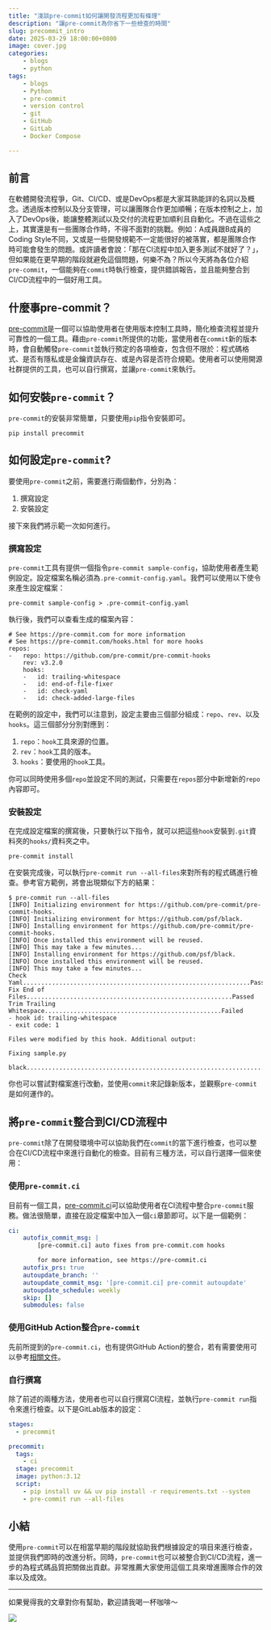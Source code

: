 ```yaml
---
title: "淺談pre-commit如何讓開發流程更加有條理"
description: "讓pre-commit為你省下一些檢查的時間"
slug: precommit_intro
date: 2025-03-29 18:00:00+0800
image: cover.jpg
categories:
    - blogs
    - python
tags:
    - blogs
    - Python
    - pre-commit
    - version control
    - git
    - GitHub
    - GitLab
    - Docker Compose

---
```


## 前言

在軟體開發流程爭，Git、CI/CD、或是DevOps都是大家耳熟能詳的名詞以及概念。透過版本控制以及分支管理，可以讓團隊合作更加順暢；在版本控制之上，加入了DevOps後，能讓整體測試以及交付的流程更加順利且自動化。不過在這些之上，其實還是有一些團隊合作時，不得不面對的挑戰。例如：A成員跟B成員的Coding Style不同，又或是一些開發規範不一定能很好的被落實，都是團隊合作時可能會發生的問題。或許讀者會說：「那在CI流程中加入更多測試不就好了？」，但如果能在更早期的階段就避免這個問題，何樂不為？所以今天將為各位介紹`pre-commit`，一個能夠在`commit`時執行檢查，提供錯誤報告，並且能夠整合到CI/CD流程中的一個好用工具。

## 什麼事pre-commit？

[pre-commit](https://pre-commit.com/#plugins)是一個可以協助使用者在使用版本控制工具時，簡化檢查流程並提升可靠性的一個工具。藉由`pre-commit`所提供的功能，當使用者在`commit`新的版本時，會自動觸發`pre-commit`並執行預定的各項檢查，包含但不限於：程式碼格式、是否有隱私或是金鑰資訊存在、或是內容是否符合規範。使用者可以使用開源社群提供的工具，也可以自行撰寫，並讓`pre-commit`來執行。

## 如何安裝`pre-commit`？

`pre-commit`的安裝非常簡單，只要使用`pip`指令安裝即可。

```shell
pip install precommit
```

## 如何設定`pre-commit`?

要使用`pre-commit`之前，需要進行兩個動作，分別為：

1. 撰寫設定
2. 安裝設定

接下來我們將示範一次如何進行。

### 撰寫設定

`pre-commit`工具有提供一個指令`pre-commit sample-config`，協助使用者產生範例設定。設定檔案名稱必須為`.pre-commit-config.yaml`。我們可以使用以下使令來產生設定檔案：

```shell
pre-commit sample-config > .pre-commit-config.yaml
```

執行後，我們可以查看生成的檔案內容：

```text
# See https://pre-commit.com for more information
# See https://pre-commit.com/hooks.html for more hooks
repos:
-   repo: https://github.com/pre-commit/pre-commit-hooks
    rev: v3.2.0
    hooks:
    -   id: trailing-whitespace
    -   id: end-of-file-fixer
    -   id: check-yaml
    -   id: check-added-large-files
```

在範例的設定中，我們可以注意到，設定主要由三個部分組成：`repo`、`rev`、以及`hooks`。這三個部分分別對應到：

1. `repo`：`hook`工具來源的位置。
2. `rev`：`hook`工具的版本。
3. `hooks`：要使用的`hook`工具。

你可以同時使用多個`repo`並設定不同的測試，只需要在`repos`部分中新增新的`repo`內容即可。

### 安裝設定

在完成設定檔案的撰寫後，只要執行以下指令，就可以把這些`hook`安裝到`.git`資料夾的`hooks/`資料夾之中。

```shell
pre-commit install
```

在安裝完成後，可以執行`pre-commit run --all-files`來對所有的程式碼進行檢查。參考官方範例，將會出現類似下方的結果：

```text
$ pre-commit run --all-files
[INFO] Initializing environment for https://github.com/pre-commit/pre-commit-hooks.
[INFO] Initializing environment for https://github.com/psf/black.
[INFO] Installing environment for https://github.com/pre-commit/pre-commit-hooks.
[INFO] Once installed this environment will be reused.
[INFO] This may take a few minutes...
[INFO] Installing environment for https://github.com/psf/black.
[INFO] Once installed this environment will be reused.
[INFO] This may take a few minutes...
Check Yaml...............................................................Passed
Fix End of Files.........................................................Passed
Trim Trailing Whitespace.................................................Failed
- hook id: trailing-whitespace
- exit code: 1

Files were modified by this hook. Additional output:

Fixing sample.py

black....................................................................Passed
```

你也可以嘗試對檔案進行改動，並使用`commit`來記錄新版本，並觀察`pre-commit`是如何運作的。

## 將`pre-commit`整合到CI/CD流程中

`pre-commit`除了在開發環境中可以協助我們在`commit`的當下進行檢查，也可以整合在CI/CD流程中來進行自動化的檢查。目前有三種方法，可以自行選擇一個來使用：


### 使用`pre-commit.ci`

目前有一個工具，[pre-commit.ci](https://pre-commit.ci/)可以協助使用者在CI流程中整合`pre-commit`服務。做法很簡單，直接在設定檔案中加入一個`ci`章節即可。以下是一個範例：

```yaml
ci:
    autofix_commit_msg: |
        [pre-commit.ci] auto fixes from pre-commit.com hooks

        for more information, see https://pre-commit.ci
    autofix_prs: true
    autoupdate_branch: ''
    autoupdate_commit_msg: '[pre-commit.ci] pre-commit autoupdate'
    autoupdate_schedule: weekly
    skip: []
    submodules: false
```

### 使用GitHub Action整合`pre-commit`

先前所提到的`pre-commit.ci`，也有提供GitHub Action的整合，若有需要使用可以參考[相關文件](https://pre-commit.ci/lite.html)。

### 自行撰寫

除了前述的兩種方法，使用者也可以自行撰寫CI流程，並執行`pre-commit run`指令來進行檢查。以下是GitLab版本的設定：

```yaml
stages:
  - precommit

precommit:
  tags:
    - ci
  stage: precommit
  image: python:3.12
  script:
    - pip install uv && uv pip install -r requirements.txt --system
    - pre-commit run --all-files
```

## 小結

使用`pre-commit`可以在相當早期的階段就協助我們根據設定的項目來進行檢查，並提供我們即時的改進分析。同時，`pre-commit`也可以被整合到CI/CD流程，進一步的為程式碼品質把關做出貢獻。非常推薦大家使用這個工具來增進團隊合作的效率以及成效。


---

如果覺得我的文章對你有幫助，歡迎請我喝一杯咖啡～


<a href="https://www.buymeacoffee.com/ds_cafe_and_tips"><img src="https://img.buymeacoffee.com/button-api/?text=Buy me a coffee&emoji=&slug=ds_cafe_and_tips&button_colour=FFDD00&font_colour=000000&font_family=Cookie&outline_colour=000000&coffee_colour=ffffff" /></a>
